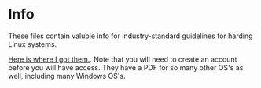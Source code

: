 # Info
These files contain valuble info for industry-standard guidelines for harding Linux systems. 

[Here is where I got them.](https://downloads.cisecurity.org/#/). Note that you will need to create an account before you will have access. They have a PDF for so many other OS's as well, including many Windows OS's. 